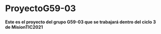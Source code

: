 # ProyectoG59-03
 **Este es el proyecto del grupo G59-03 que se trabajará dentro del ciclo 3 de MisionTIC2021**
